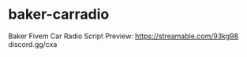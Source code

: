 # baker-carradio
Baker Fivem Car Radio Script
Preview:
https://streamable.com/93kg98
discord.gg/cxa
